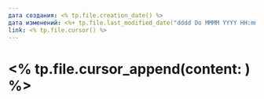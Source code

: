 ```yaml
---
дата создания: <% tp.file.creation_date() %>
дата изменений: <%+ tp.file.last_modified_date("dddd Do MMMM YYYY HH:mm:ss") %>
link: <% tp.file.cursor() %>
---
```


# <% tp.file.cursor_append(content: ) %>
